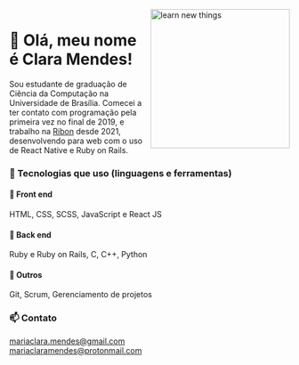 <img src="https://media.giphy.com/media/Ec5RkrmARxPmTuXgrZ/giphy.gif" alt="learn new things" width="250" height="250" align="right"/>  

# :wave: Olá, meu nome é Clara Mendes! 

Sou estudante de graduação de Ciência da Computação na Universidade de Brasília. Comecei a ter contato com programação pela primeira vez no final de 2019, e trabalho na [Ribon](https://dapp.ribon.io) desde 2021, desenvolvendo para web com o uso de React Native e Ruby on Rails.    

### :wrench: Tecnologias que uso (linguagens e ferramentas)    

#### :art: Front end  
HTML, CSS, SCSS, JavaScript e React JS    

#### 🎲 Back end  
Ruby e Ruby on Rails, C, C++, Python    

#### :open_file_folder: Outros  
Git, Scrum, Gerenciamento de projetos   

### :mailbox: Contato  
mariaclara.mendes@gmail.com  
mariaclaramendes@protonmail.com
